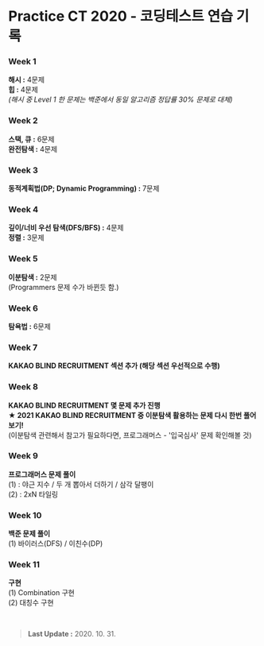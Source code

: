 # Practice CT 2020 - 코딩테스트 연습 기록    


### Week 1
**해시 :** 4문제  
**힙 :** 4문제  
*(해시 중 Level 1 한 문제는 백준에서 동일 알고리즘 정답률 30% 문제로 대체)*


### Week 2  
**스택, 큐 :** 6문제  
**완전탐색 :** 4문제  


### Week 3  
**동적계획법(DP; Dynamic Programming) :** 7문제  


### Week 4  
**깊이/너비 우선 탐색(DFS/BFS) :** 4문제  
**정렬 :** 3문제  


### Week 5  
**이분탐색 :** 2문제  
(Programmers 문제 수가 바뀐듯 함.)  


### Week 6  
**탐욕법 :** 6문제  


### Week 7  
**KAKAO BLIND RECRUITMENT 섹션 추가 (해당 섹션 우선적으로 수행)**  


### Week 8  
**KAKAO BLIND RECRUITMENT 몇 문제 추가 진행**  
**★ 2021 KAKAO BLIND RECRUITMENT 중 이분탐색 활용하는 문제 다시 한번 풀어보기!**  
(이분탐색 관련해서 참고가 필요하다면, 프로그래머스 - '입국심사' 문제 확인해볼 것)  


### Week 9  
**프로그래머스 문제 풀이**  
(1) : 야근 지수 / 두 개 뽑아서 더하기 / 삼각 달팽이  
(2) : 2xN 타일링  


### Week 10
**백준 문제 풀이**  
(1) 바이러스(DFS) / 이친수(DP)  


### Week 11  
**구현**  
(1) Combination 구현  
(2) 대칭수 구현  


<br/>


> **Last Update :** 2020. 10. 31.

